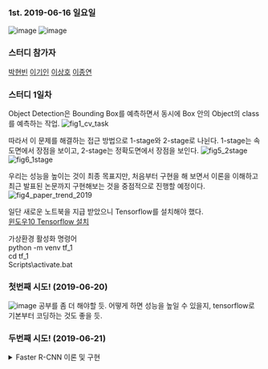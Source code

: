 ﻿### 1st. 2019-06-16 일요일
![image](https://user-images.githubusercontent.com/27988544/59562432-acfffe80-9067-11e9-9166-ef8c9efa5565.png)
![image](https://user-images.githubusercontent.com/27988544/59562425-88a42200-9067-11e9-9ec7-ba637aa48247.png)
  
  ### 스터디 참가자
  <a href="https://github.com/sksms17456">박현빈</a>
  <a href="https://github.com/marco0332">이기인</a>
  <a href="#">이상호</a>
  <a href="https://github.com/stupid07">이종연</a>
  
  ### 스터디 1일차
  Object Detection은 Bounding Box를 예측하면서 동시에 Box 안의 Object의 class를 예측하는 작업.
  ![fig1_cv_task](https://user-images.githubusercontent.com/27988544/59810455-3d786080-9340-11e9-95b8-04227a0a5de9.png)
  
  따라서 이 문제를 해결하는 접근 방법으로 1-stage와 2-stage로 나뉜다.
  1-stage는 속도면에서 장점을 보이고, 2-stage는 정확도면에서 장점을 보인다.
  ![fig5_2stage](https://user-images.githubusercontent.com/27988544/59810468-4d904000-9340-11e9-9c5b-4959603a54b2.png)
  ![fig6_1stage](https://user-images.githubusercontent.com/27988544/59810475-55e87b00-9340-11e9-9db4-3e64003bd75c.png)
  
  우리는 성능을 높이는 것이 최종 목표지만, 처음부터 구현을 해 보면서 이론을 이해하고 최근 발표된 논문까지 구현해보는 것을 중점적으로 진행할 예정이다.
  ![fig4_paper_trend_2019](https://user-images.githubusercontent.com/27988544/59810507-7d3f4800-9340-11e9-9d5a-59e07fd8fa30.png)
  
  일단 새로운 노트북을 지급 받았으니 Tensorflow를 설치해야 했다.<br>
  <a href="https://pythonkim.tistory.com/137?category=574546">윈도우10 Tensorflow 설치</a>
  
  가상환경 활성화 명령어<br>
  python -m venv tf_1<br>
  cd tf_1<br>
  Scripts\activate.bat<br>
  
  
  ### 첫번째 시도! (2019-06-20)
  ![image](https://user-images.githubusercontent.com/27988544/59836793-24df6900-9387-11e9-8687-f42cc8bfc563.png)
  공부를 좀 더 해야할 듯. 어떻게 하면 성능을 높일 수 있을지, tensorflow로 기본부터 코딩하는 것도 좋을 듯.
  <br>
  
  ### 두번째 시도! (2019-06-21)
  
  <details>
  <summary> Faster R-CNN 이론 및 구현</summary>
  <p>
  
  #### Faster R-CNN 구현해보기
  Object Detection에는 여러 알고리즘이 있다. R-CNN, YOLO 등등.  
  최초가 된 분석 방법은 R-CNN이고, selective search의 단점을 보오나하면서 속도를 올린게 Faster R-CNN이다.  
  Faster R-CNN은 정확도가 높지만 YOLO보다는 느리다. (속도와 정확도의 trade-off)  
  캐글에서 요구하는 것은 '정확도'이므로, 우리는 R-CNN과 같은 2-stage 모델을 우선적으로 구현해보기로 했다.  
  <br>
  
  #### Architecture
  Faster R-CNN은 두개의 네트워크로 구성이 되어 있다.  
  - Deep Convolution Network로서 Region Proposal Network (RPN)
  - Fast R-CNN Detector로서 앞의 proposed regions을 사용해서 object를 탐색
  <br>
  
  Faster R-CNN에는 2개의 모듈이 존재하지만, 전체적으로는 하나의 object detection network라고 볼 수 있음.  
  이게 중요한 이유는 Faster R-CNN 이후부터 fully differentiable model이기 때문이다.  
  ![image](https://user-images.githubusercontent.com/27988544/59889077-9100b200-9405-11e9-80a0-ac8bc9c4b4db.png)
    
  <br>
  <b>1. Input Images</b>
  
  - H x W x D를 갖고 있는, RGB Image<br><br>
    
  <b>2. Base Network (Shared Network)</b>
  
  - Name Meaning : selective search를 통해 나온 수천개 각각의 region proposals마다 CNN을 사용해서 forward pass를 했었던 이전 모델. 또한 3개의 모델(feature를 뽑아내는 CNN, 어떤 class인지 알아내는 classifier, bounding boxes를 예측하는 regression model)을 각각 학습시켜야 했음.  <br>Fast R-CNN에서는 중복되는 연산을 하나의 CNN으로 해결. 즉 이미지를 가장 먼저 받아서 feature를 뽑아내는 일을 하기 때문에 base network 또는 중복되는 일을 하나의 CNN에서 처리하기 때문에 shared network라고 함.<br><br>  
  
  <b>3. How it works</b><br>
  - Base network가 하는 일은 특징 추출이다. 중요한 것은 pretrained model을 사용해야 한다는 것. (transfer learning과 유사)  <br>모델은 기존의 모델을 주로 사용. ResNet, VGG, Inception 등. 다만 찾고자 하는 object의 feature를 뽑아내야 하기 때문에 이미 해당 object를 학습해놓은 상태여야 함.<br>
  
  ![image](https://user-images.githubusercontent.com/27988544/59889204-3ddb2f00-9406-11e9-8191-0b08195afe94.png)<br><br>
  <b>4. Region Proposal Network</b>
  - RPN은 conv를 통해 구현하며, input은 이전 base network에서 뽑아낸 feature maps를 사용. Region proposals을 생성하기 위해서는 base network에서 생성한 feature maps위에 n x n spatial window (보통 3 x 3)를 슬라이드 시킨다. 각각의 sliding-window가 찍은 지점마다, 한번에 여러개의 region proposals을 예측하게 된다. Region proposals의 최고 갯수는 k로 나타내며, 이것을 <b>Anchor</b>라고 부른다. 보통 각 sliding window의 지점마다 9개의 anchors가 존재하며, 3개의 서로 다른 종횡비 (aspect ratios) 그리고 3개의 서로 다른 크기 (scales)가 조합되며 모두 동일한 중앙지점을 가지게 됨.<br>
  ![image](https://user-images.githubusercontent.com/27988544/59889289-ade9b500-9406-11e9-81a4-7fd5cfb3187c.png)<br>
  <br>
  Sliding window를 통해 나온 feature map의 depth는 더 낮은 차원이 됨( ex) 512 depth -> 256 depth ) 이후의 output 값은 1 x 1 kernel을 갖고 있는 두개의 convolutional layers로 양분되어 들어가게 된다.  
  <br>
  <b>Classification layer</b>에서는 anchor당 2개의 predictions값을 내놓으며, 객체인지에 대한 확률값을 의미.  
  <br>
  Regeression layer (또는 bounding box adjustment layer)는 각 anchor당 델타값들 <sub>x<sub>center</sub></sub>, <sub>y<sub>center</sub></sub>, <sub>width</sub>, <sub>height</sub> 4개의 값을 구함. 이 델타 값들은 anchors에 적용이 되어서 최종 proposals을 얻게 된다.
  
  </p>
  </details>